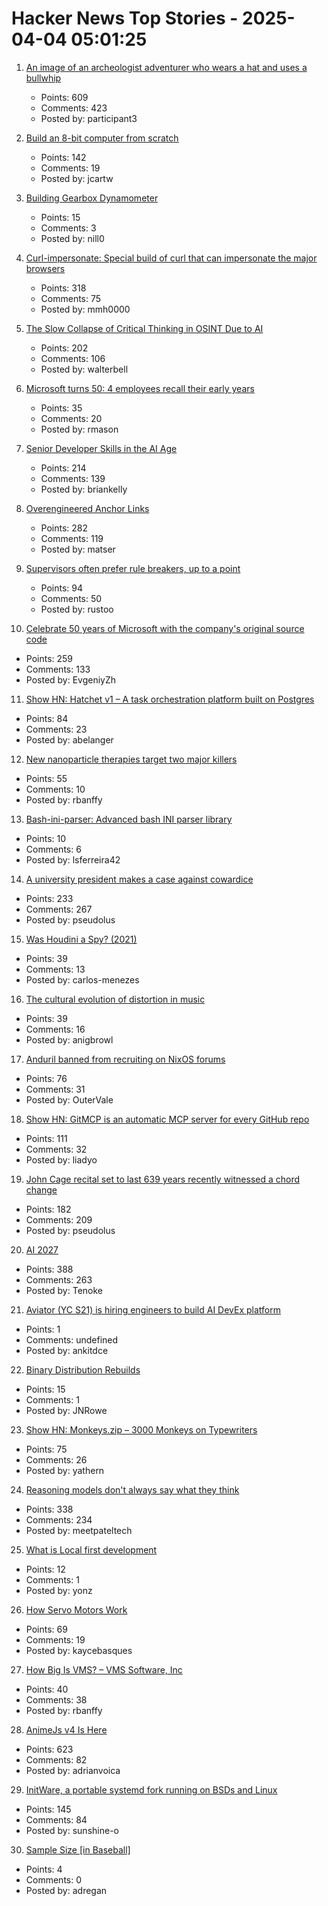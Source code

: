 # Hacker News Top Stories - 2025-04-04 05:01:25

1. [An image of an archeologist adventurer who wears a hat and uses a bullwhip](https://theaiunderwriter.substack.com/p/an-image-of-an-archeologist-adventurer)
   - Points: 609
   - Comments: 423
   - Posted by: participant3

2. [Build an 8-bit computer from scratch](https://eater.net/8bit/)
   - Points: 142
   - Comments: 19
   - Posted by: jcartw

3. [Building Gearbox Dynamometer](https://www.thriftybuilder.dev/post/gearbox-dynamometer)
   - Points: 15
   - Comments: 3
   - Posted by: nill0

4. [Curl-impersonate: Special build of curl that can impersonate the major browsers](https://github.com/lwthiker/curl-impersonate)
   - Points: 318
   - Comments: 75
   - Posted by: mmh0000

5. [The Slow Collapse of Critical Thinking in OSINT Due to AI](https://www.dutchosintguy.com/post/the-slow-collapse-of-critical-thinking-in-osint-due-to-ai)
   - Points: 202
   - Comments: 106
   - Posted by: walterbell

6. [Microsoft turns 50: 4 employees recall their early years](https://www.seattletimes.com/business/microsoft/microsoft-turns-50-4-employees-recall-their-early-years/)
   - Points: 35
   - Comments: 20
   - Posted by: rmason

7. [Senior Developer Skills in the AI Age](https://manuel.kiessling.net/2025/03/31/how-seasoned-developers-can-achieve-great-results-with-ai-coding-agents/)
   - Points: 214
   - Comments: 139
   - Posted by: briankelly

8. [Overengineered Anchor Links](https://thirty-five.com/overengineered-anchoring)
   - Points: 282
   - Comments: 119
   - Posted by: matser

9. [Supervisors often prefer rule breakers, up to a point](https://journals.aom.org/doi/10.5465/amd.2022.0280.summary)
   - Points: 94
   - Comments: 50
   - Posted by: rustoo

10. [Celebrate 50 years of Microsoft with the company's original source code](https://www.gatesnotes.com/home/home-page-topic/reader/microsoft-original-source-code)
   - Points: 259
   - Comments: 133
   - Posted by: EvgeniyZh

11. [Show HN: Hatchet v1 – A task orchestration platform built on Postgres](https://github.com/hatchet-dev/hatchet)
   - Points: 84
   - Comments: 23
   - Posted by: abelanger

12. [New nanoparticle therapies target two major killers](https://www.science.org/content/article/new-nanoparticle-therapies-target-two-major-killers)
   - Points: 55
   - Comments: 10
   - Posted by: rbanffy

13. [Bash-ini-parser: Advanced bash INI parser library](https://github.com/lsferreira42/bash-ini-parser)
   - Points: 10
   - Comments: 6
   - Posted by: lsferreira42

14. [A university president makes a case against cowardice](https://www.newyorker.com/news/q-and-a/a-university-president-makes-a-case-against-cowardice)
   - Points: 233
   - Comments: 267
   - Posted by: pseudolus

15. [Was Houdini a Spy? (2021)](https://www.cia.gov/stories/story/was-houdini-a-spy/)
   - Points: 39
   - Comments: 13
   - Posted by: carlos-menezes

16. [The cultural evolution of distortion in music](https://royalsocietypublishing.org/doi/10.1098/rstb.2024.0014)
   - Points: 39
   - Comments: 16
   - Posted by: anigbrowl

17. [Anduril banned from recruiting on NixOS forums](https://discourse.nixos.org/t/anduril-industries-electromagnetic-warfare-team-is-hiring/62569)
   - Points: 76
   - Comments: 31
   - Posted by: OuterVale

18. [Show HN: GitMCP is an automatic MCP server for every GitHub repo](https://gitmcp.io/)
   - Points: 111
   - Comments: 32
   - Posted by: liadyo

19. [John Cage recital set to last 639 years recently witnessed a chord change](https://www.spectator.co.uk/article/what-were-we-all-doing-here-my-600-mile-trip-to-hear-an-organ-play-a-d-natural/)
   - Points: 182
   - Comments: 209
   - Posted by: pseudolus

20. [AI 2027](https://ai-2027.com/)
   - Points: 388
   - Comments: 263
   - Posted by: Tenoke

21. [Aviator (YC S21) is hiring engineers to build AI DevEx platform](https://www.ycombinator.com/companies/aviator/jobs)
   - Points: 1
   - Comments: undefined
   - Posted by: ankitdce

22. [Binary Distribution Rebuilds](https://blog.josefsson.org/2025/03/31/on-binary-distribution-rebuilds/)
   - Points: 15
   - Comments: 1
   - Posted by: JNRowe

23. [Show HN: Monkeys.zip – 3000 Monkeys on Typewriters](https://monkeys.zip/)
   - Points: 75
   - Comments: 26
   - Posted by: yathern

24. [Reasoning models don't always say what they think](https://www.anthropic.com/research/reasoning-models-dont-say-think)
   - Points: 338
   - Comments: 234
   - Posted by: meetpateltech

25. [What is Local first development](https://alexop.dev/posts/what-is-local-first-web-development/)
   - Points: 12
   - Comments: 1
   - Posted by: yonz

26. [How Servo Motors Work](https://www.jameco.com/Jameco/workshop/Howitworks/how-servo-motors-work.html)
   - Points: 69
   - Comments: 19
   - Posted by: kaycebasques

27. [How Big Is VMS? – VMS Software, Inc](https://vmssoftware.com/resources/blog/2025-03-31-how-big-is-vms/)
   - Points: 40
   - Comments: 38
   - Posted by: rbanffy

28. [AnimeJs v4 Is Here](https://animejs.com/)
   - Points: 623
   - Comments: 82
   - Posted by: adrianvoica

29. [InitWare, a portable systemd fork running on BSDs and Linux](https://github.com/InitWare/InitWare)
   - Points: 145
   - Comments: 84
   - Posted by: sunshine-o

30. [Sample Size [in Baseball]](https://library.fangraphs.com/principles/sample-size/)
   - Points: 4
   - Comments: 0
   - Posted by: adregan

